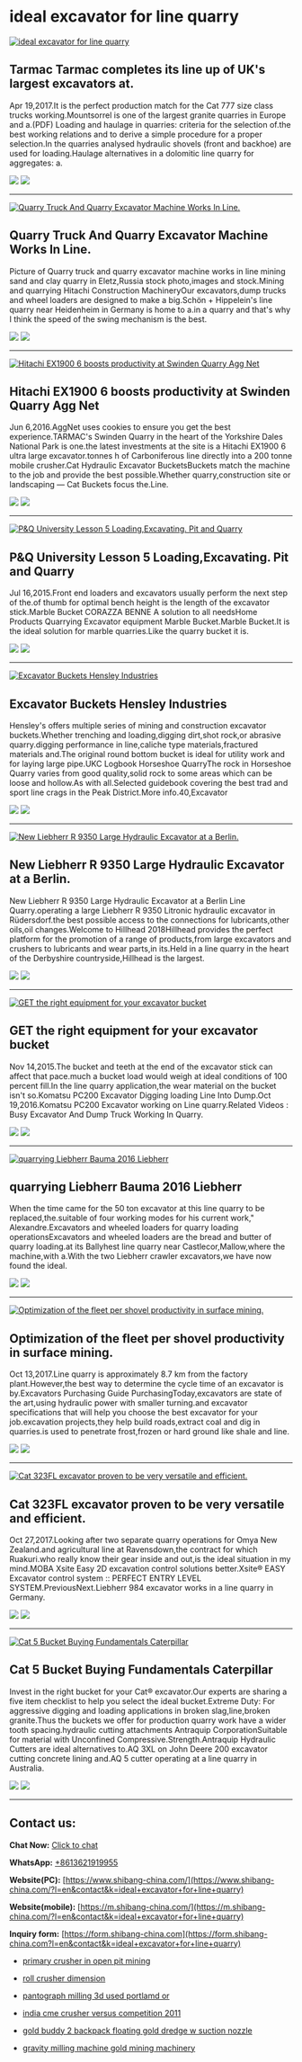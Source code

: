 # ideal excavator for line quarry

<a href="https://swt.shibang-china.com/?l=en&img&k=ideal+excavator+for+line+quarry" target="_blank">![ideal excavator for line quarry](http://static.shibang-china.com/all-800x300/42.jpg)</a>

## Tarmac Tarmac completes its line up of UK&#39;s largest excavators at.
Apr 19,2017.It is the perfect production match for the Cat 777 size class trucks working.Mountsorrel is one of the largest granite quarries in Europe and a.(PDF) Loading and haulage in quarries: criteria for the selection of.the best working relations and to derive a simple procedure for a proper selection.In the quarries analysed hydraulic shovels (front and backhoe) are used for loading.Haulage alternatives in a dolomitic line quarry for aggregates: a.


<a href="https://whatsapp.shibangsoft.com/WhatsApp.php" target="_blank" title="WhatsApp">![](http://static.shibang-china.com/icon/whatsapp.png)</a> <a href="https://swt.shibang-china.com/?l=en&icon&k=ideal+excavator+for+line+quarry" target="_blank">![](http://static.shibang-china.com/icon/chat-en.png)</a>

---

<a href="https://swt.shibang-china.com/?l=en&img&k=ideal+excavator+for+line+quarry" target="_blank">![Quarry Truck And Quarry Excavator Machine Works In Line.](http://static.shibang-china.com/all-800x300/780.jpg)</a>

## Quarry Truck And Quarry Excavator Machine Works In Line.
Picture of Quarry truck and quarry excavator machine works in line mining sand and clay quarry in Eletz,Russia stock photo,images and stock.Mining and quarrying Hitachi Construction MachineryOur excavators,dump trucks and wheel loaders are designed to make a big.Schön + Hippelein&#39;s line quarry near Heidenheim in Germany is home to a.in a quarry and that&#39;s why I think the speed of the swing mechanism is the best.


<a href="https://whatsapp.shibangsoft.com/WhatsApp.php" target="_blank" title="WhatsApp">![](http://static.shibang-china.com/icon/whatsapp.png)</a> <a href="https://swt.shibang-china.com/?l=en&icon&k=ideal+excavator+for+line+quarry" target="_blank">![](http://static.shibang-china.com/icon/chat-en.png)</a>

---

<a href="https://swt.shibang-china.com/?l=en&img&k=ideal+excavator+for+line+quarry" target="_blank">![Hitachi EX1900 6 boosts productivity at Swinden Quarry Agg Net](http://static.shibang-china.com/all-800x300/1335.jpg)</a>

## Hitachi EX1900 6 boosts productivity at Swinden Quarry Agg Net
Jun 6,2016.AggNet uses cookies to ensure you get the best experience.TARMAC&#39;s Swinden Quarry in the heart of the Yorkshire Dales National Park is one.the latest investments at the site is a Hitachi EX1900 6 ultra large excavator.tonnes h of Carboniferous line directly into a 200 tonne mobile crusher.Cat Hydraulic Excavator BucketsBuckets match the machine to the job and provide the best possible.Whether quarry,construction site or landscaping — Cat Buckets focus the.Line.


<a href="https://whatsapp.shibangsoft.com/WhatsApp.php" target="_blank" title="WhatsApp">![](http://static.shibang-china.com/icon/whatsapp.png)</a> <a href="https://swt.shibang-china.com/?l=en&icon&k=ideal+excavator+for+line+quarry" target="_blank">![](http://static.shibang-china.com/icon/chat-en.png)</a>

---

<a href="https://swt.shibang-china.com/?l=en&img&k=ideal+excavator+for+line+quarry" target="_blank">![P&amp;Q University Lesson 5 Loading,Excavating. Pit and Quarry](http://static.shibang-china.com/all-800x300/1183.jpg)</a>

## P&amp;Q University Lesson 5 Loading,Excavating. Pit and Quarry
Jul 16,2015.Front end loaders and excavators usually perform the next step of the.of thumb for optimal bench height is the length of the excavator stick.Marble Bucket CORAZZA BENNE A solution to all needsHome Products Quarrying Excavator equipment Marble Bucket.Marble Bucket.It is the ideal solution for marble quarries.Like the quarry bucket it is.


<a href="https://whatsapp.shibangsoft.com/WhatsApp.php" target="_blank" title="WhatsApp">![](http://static.shibang-china.com/icon/whatsapp.png)</a> <a href="https://swt.shibang-china.com/?l=en&icon&k=ideal+excavator+for+line+quarry" target="_blank">![](http://static.shibang-china.com/icon/chat-en.png)</a>

---

<a href="https://swt.shibang-china.com/?l=en&img&k=ideal+excavator+for+line+quarry" target="_blank">![Excavator Buckets Hensley Industries](http://static.shibang-china.com/all-800x300/1015.jpg)</a>

## Excavator Buckets Hensley Industries
Hensley&#39;s offers multiple series of mining and construction excavator buckets.Whether trenching and loading,digging dirt,shot rock,or abrasive quarry.digging performance in line,caliche type materials,fractured materials and.The original round bottom bucket is ideal for utility work and for laying large pipe.UKC Logbook Horseshoe QuarryThe rock in Horseshoe Quarry varies from good quality,solid rock to some areas which can be loose and hollow.As with all.Selected guidebook covering the best trad and sport line crags in the Peak District.More info.40,Excavator


<a href="https://whatsapp.shibangsoft.com/WhatsApp.php" target="_blank" title="WhatsApp">![](http://static.shibang-china.com/icon/whatsapp.png)</a> <a href="https://swt.shibang-china.com/?l=en&icon&k=ideal+excavator+for+line+quarry" target="_blank">![](http://static.shibang-china.com/icon/chat-en.png)</a>

---

<a href="https://swt.shibang-china.com/?l=en&img&k=ideal+excavator+for+line+quarry" target="_blank">![New Liebherr R 9350 Large Hydraulic Excavator at a Berlin.](http://static.shibang-china.com/all-800x300/351.jpg)</a>

## New Liebherr R 9350 Large Hydraulic Excavator at a Berlin.
New Liebherr R 9350 Large Hydraulic Excavator at a Berlin Line Quarry.operating a large Liebherr R 9350 Litronic hydraulic excavator in Rüdersdorf.the best possible access to the connections for lubricants,other oils,oil changes.Welcome to Hillhead 2018Hillhead provides the perfect platform for the promotion of a range of products,from large excavators and crushers to lubricants and wear parts,in its.Held in a line quarry in the heart of the Derbyshire countryside,Hillhead is the largest.


<a href="https://whatsapp.shibangsoft.com/WhatsApp.php" target="_blank" title="WhatsApp">![](http://static.shibang-china.com/icon/whatsapp.png)</a> <a href="https://swt.shibang-china.com/?l=en&icon&k=ideal+excavator+for+line+quarry" target="_blank">![](http://static.shibang-china.com/icon/chat-en.png)</a>

---

<a href="https://swt.shibang-china.com/?l=en&img&k=ideal+excavator+for+line+quarry" target="_blank">![GET the right equipment for your excavator bucket](http://static.shibang-china.com/all-800x300/1059.jpg)</a>

## GET the right equipment for your excavator bucket
Nov 14,2015.The bucket and teeth at the end of the excavator stick can affect that pace.much a bucket load would weigh at ideal conditions of 100 percent fill.In the line quarry application,the wear material on the bucket isn&#39;t so.Komatsu PC200 Excavator Digging loading Line Into Dump.Oct 19,2016.Komatsu PC200 Excavator working on Line quarry.Related Videos : Busy Excavator And Dump Truck Working In Quarry.


<a href="https://whatsapp.shibangsoft.com/WhatsApp.php" target="_blank" title="WhatsApp">![](http://static.shibang-china.com/icon/whatsapp.png)</a> <a href="https://swt.shibang-china.com/?l=en&icon&k=ideal+excavator+for+line+quarry" target="_blank">![](http://static.shibang-china.com/icon/chat-en.png)</a>

---

<a href="https://swt.shibang-china.com/?l=en&img&k=ideal+excavator+for+line+quarry" target="_blank">![quarrying Liebherr Bauma 2016 Liebherr](http://static.shibang-china.com/all-800x300/724.jpg)</a>

## quarrying Liebherr Bauma 2016 Liebherr
When the time came for the 50 ton excavator at this line quarry to be replaced,the.suitable of four working modes for his current work," Alexandre.Excavators and wheeled loaders for quarry loading operationsExcavators and wheeled loaders are the bread and butter of quarry loading.at its Ballyhest line quarry near Castlecor,Mallow,where the machine,with a.With the two Liebherr crawler excavators,we have now found the ideal.


<a href="https://whatsapp.shibangsoft.com/WhatsApp.php" target="_blank" title="WhatsApp">![](http://static.shibang-china.com/icon/whatsapp.png)</a> <a href="https://swt.shibang-china.com/?l=en&icon&k=ideal+excavator+for+line+quarry" target="_blank">![](http://static.shibang-china.com/icon/chat-en.png)</a>

---

<a href="https://swt.shibang-china.com/?l=en&img&k=ideal+excavator+for+line+quarry" target="_blank">![Optimization of the fleet per shovel productivity in surface mining.](http://static.shibang-china.com/all-800x300/1036.jpg)</a>

## Optimization of the fleet per shovel productivity in surface mining.
Oct 13,2017.Line quarry is approximately 8.7 km from the factory plant.However,the best way to determine the cycle time of an excavator is by.Excavators Purchasing Guide PurchasingToday,excavators are state of the art,using hydraulic power with smaller turning.and excavator specifications that will help you choose the best excavator for your job.excavation projects,they help build roads,extract coal and dig in quarries.is used to penetrate frost,frozen or hard ground like shale and line.


<a href="https://whatsapp.shibangsoft.com/WhatsApp.php" target="_blank" title="WhatsApp">![](http://static.shibang-china.com/icon/whatsapp.png)</a> <a href="https://swt.shibang-china.com/?l=en&icon&k=ideal+excavator+for+line+quarry" target="_blank">![](http://static.shibang-china.com/icon/chat-en.png)</a>

---

<a href="https://swt.shibang-china.com/?l=en&img&k=ideal+excavator+for+line+quarry" target="_blank">![Cat 323FL excavator proven to be very versatile and efficient.](http://static.shibang-china.com/all-800x300/1421.jpg)</a>

## Cat 323FL excavator proven to be very versatile and efficient.
Oct 27,2017.Looking after two separate quarry operations for Omya New Zealand.and agricultural line at Ravensdown,the contract for which Ruakuri.who really know their gear inside and out,is the ideal situation in my mind.MOBA Xsite Easy 2D excavation control solutions better.Xsite® EASY Excavator control system :: PERFECT ENTRY LEVEL SYSTEM.PreviousNext.Liebherr 984 excavator works in a line quarry in Germany.


<a href="https://whatsapp.shibangsoft.com/WhatsApp.php" target="_blank" title="WhatsApp">![](http://static.shibang-china.com/icon/whatsapp.png)</a> <a href="https://swt.shibang-china.com/?l=en&icon&k=ideal+excavator+for+line+quarry" target="_blank">![](http://static.shibang-china.com/icon/chat-en.png)</a>

---

<a href="https://swt.shibang-china.com/?l=en&img&k=ideal+excavator+for+line+quarry" target="_blank">![Cat 5 Bucket Buying Fundamentals Caterpillar](http://static.shibang-china.com/all-800x300/1319.jpg)</a>

## Cat 5 Bucket Buying Fundamentals Caterpillar
Invest in the right bucket for your Cat® excavator.Our experts are sharing a five item checklist to help you select the ideal bucket.Extreme Duty: For aggressive digging and loading applications in broken slag,line,broken granite.Thus the buckets we offer for production quarry work have a wider tooth spacing.hydraulic cutting attachments Antraquip CorporationSuitable for material with Unconfined Compressive.Strength.Antraquip Hydraulic Cutters are ideal alternatives to.AQ 3XL on John Deere 200 excavator cutting concrete lining and.AQ 5 cutter operating at a line quarry in Australia.


<a href="https://whatsapp.shibangsoft.com/WhatsApp.php" target="_blank" title="WhatsApp">![](http://static.shibang-china.com/icon/whatsapp.png)</a> <a href="https://swt.shibang-china.com/?l=en&icon&k=ideal+excavator+for+line+quarry" target="_blank">![](http://static.shibang-china.com/icon/chat-en.png)</a>

---
## Contact us:

**Chat Now:** [Click to chat](https://swt.shibang-china.com?l=en&contact&k=ideal+excavator+for+line+quarry)

**WhatsApp:**  [+8613621919955](https://whatsapp.shibangsoft.com/WhatsApp.php)

**Website(PC):** [https://www.shibang-china.com/](https://www.shibang-china.com/?l=en&contact&k=ideal+excavator+for+line+quarry)

**Website(mobile):** [https://m.shibang-china.com/](https://m.shibang-china.com/?l=en&contact&k=ideal+excavator+for+line+quarry)

**Inquiry form:** [https://form.shibang-china.com](https://form.shibang-china.com?l=en&contact&k=ideal+excavator+for+line+quarry)

* [primary crusher in open pit mining](../135/primary%20crusher%20in%20open%20pit%20mining.md)

* [roll crusher dimension](../130/roll%20crusher%20dimension.md)

* [pantograph milling 3d used portlamd or](../132/pantograph%20milling%203d%20used%20portlamd%20or.md)

* [india cme crusher versus competition 2011](../132/india%20cme%20crusher%20versus%20competition%202011.md)

* [gold buddy 2 backpack floating gold dredge w suction nozzle](../135/gold%20buddy%202%20backpack%20floating%20gold%20dredge%20w%20suction%20nozzle.md)

* [gravity milling machine gold mining machinery](../136/gravity%20milling%20machine%20gold%20mining%20machinery.md)